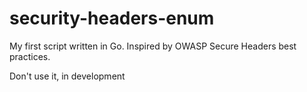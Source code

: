 # security-headers-enum
My first script written in Go. Inspired by OWASP Secure Headers best practices. 

Don't use it, in development
